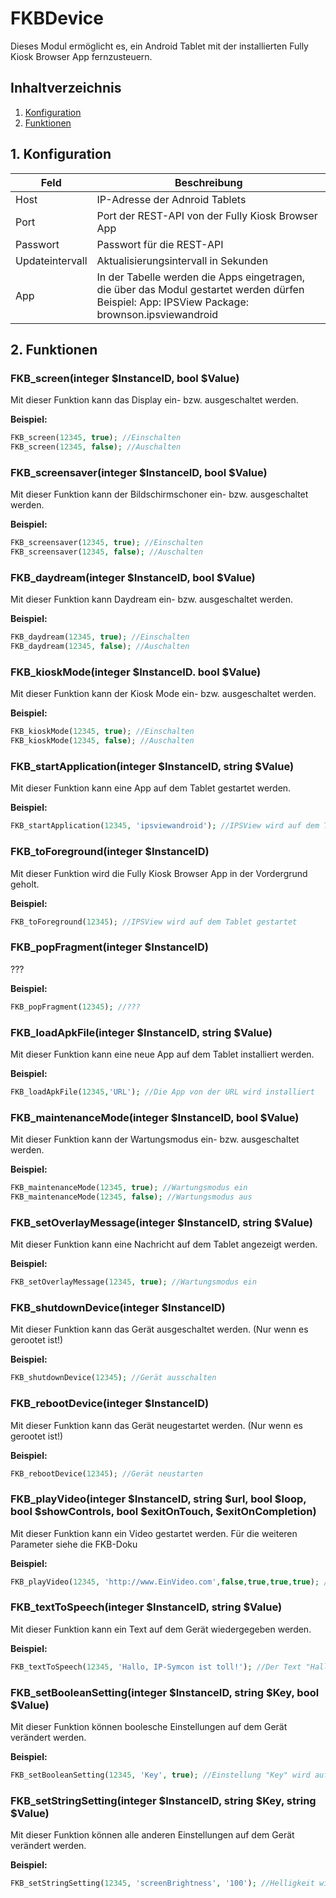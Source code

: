 # FKBDevice
   Dieses Modul ermöglicht es, ein Android Tablet mit der installierten Fully Kiosk Browser App fernzusteuern.
     
   ## Inhaltverzeichnis
   1. [Konfiguration](#1-konfiguration)
   2. [Funktionen](#2-funktionen)
   
   ## 1. Konfiguration
   
   Feld | Beschreibung
   ------------ | ----------------
   Host | IP-Adresse der Adnroid Tablets
   Port | Port der REST-API von der Fully Kiosk Browser App
   Passwort | Passwort für die REST-API
   Updateintervall | Aktualisierungsintervall in Sekunden
   App | In der Tabelle werden die Apps eingetragen, die über das Modul gestartet werden dürfen Beispiel: App: IPSView Package: brownson.ipsviewandroid
   
   ## 2. Funktionen

   ### FKB_screen(integer $InstanceID, bool $Value)
   Mit dieser Funktion kann das Display ein- bzw. ausgeschaltet werden.
 
   **Beispiel:**
   ```php
   FKB_screen(12345, true); //Einschalten
   FKB_screen(12345, false); //Auschalten
   ```

   ### FKB_screensaver(integer $InstanceID, bool $Value)
   Mit dieser Funktion kann der Bildschirmschoner ein- bzw. ausgeschaltet werden.
 
   **Beispiel:**
   ```php
   FKB_screensaver(12345, true); //Einschalten
   FKB_screensaver(12345, false); //Auschalten
   ```

   ### FKB_daydream(integer $InstanceID, bool $Value)
   Mit dieser Funktion kann Daydream ein- bzw. ausgeschaltet werden.
 
   **Beispiel:**
   ```php
   FKB_daydream(12345, true); //Einschalten
   FKB_daydream(12345, false); //Auschalten
   ```

   ### FKB_kioskMode(integer $InstanceID. bool $Value)
   Mit dieser Funktion kann der Kiosk Mode ein- bzw. ausgeschaltet werden.
 
   **Beispiel:**
   ```php
   FKB_kioskMode(12345, true); //Einschalten
   FKB_kioskMode(12345, false); //Auschalten
   ```

   ### FKB_startApplication(integer $InstanceID, string $Value)
   Mit dieser Funktion kann eine App auf dem Tablet gestartet werden.
 
   **Beispiel:**
   ```php
   FKB_startApplication(12345, 'ipsviewandroid'); //IPSView wird auf dem Tablet gestartet
   ```

   ### FKB_toForeground(integer $InstanceID)
   Mit dieser Funktion wird die Fully Kiosk Browser App in der Vordergrund geholt.
 
   **Beispiel:**
   ```php
   FKB_toForeground(12345); //IPSView wird auf dem Tablet gestartet
   ```

   ### FKB_popFragment(integer $InstanceID)
   ???
 
   **Beispiel:**
   ```php
   FKB_popFragment(12345); //???
   ```

   ### FKB_loadApkFile(integer $InstanceID, string $Value)
   Mit dieser Funktion kann eine neue App auf dem Tablet installiert werden.
 
   **Beispiel:**
   ```php
   FKB_loadApkFile(12345,'URL'); //Die App von der URL wird installiert
   ```

   ### FKB_maintenanceMode(integer $InstanceID, bool $Value)
   Mit dieser Funktion kann der Wartungsmodus ein- bzw. ausgeschaltet werden.
 
   **Beispiel:**
   ```php
   FKB_maintenanceMode(12345, true); //Wartungsmodus ein
   FKB_maintenanceMode(12345, false); //Wartungsmodus aus
   ```

   ### FKB_setOverlayMessage(integer $InstanceID, string $Value)
   Mit dieser Funktion kann eine Nachricht auf dem Tablet angezeigt werden.
 
   **Beispiel:**
   ```php
   FKB_setOverlayMessage(12345, true); //Wartungsmodus ein
   ```

   ### FKB_shutdownDevice(integer $InstanceID)
   Mit dieser Funktion kann das Gerät ausgeschaltet werden. (Nur wenn es gerootet ist!)
 
   **Beispiel:**
   ```php
   FKB_shutdownDevice(12345); //Gerät ausschalten
   ```

   ### FKB_rebootDevice(integer $InstanceID)
   Mit dieser Funktion kann das Gerät neugestartet werden. (Nur wenn es gerootet ist!)
 
   **Beispiel:**
   ```php
   FKB_rebootDevice(12345); //Gerät neustarten
   ```

   ### FKB_playVideo(integer $InstanceID, string $url, bool $loop, bool $showControls, bool $exitOnTouch, $exitOnCompletion)
   Mit dieser Funktion kann ein Video gestartet werden. Für die weiteren Parameter siehe die FKB-Doku
 
   **Beispiel:**
   ```php
   FKB_playVideo(12345, 'http://www.EinVideo.com',false,true,true,true); //Das angegebene Video wird ein Mal abgespielt und auf Touch oder am Ende beendet.
   ```
   ### FKB_textToSpeech(integer $InstanceID, string $Value)
   Mit dieser Funktion kann ein Text auf dem Gerät wiedergegeben werden.
 
   **Beispiel:**
   ```php
   FKB_textToSpeech(12345, 'Hallo, IP-Symcon ist toll!'); //Der Text "Hallo, IP-Symcon ist toll!" wird auf dem Gerät wiedergegeben.
   ```

   ### FKB_setBooleanSetting(integer $InstanceID, string $Key, bool $Value)
   Mit dieser Funktion können boolesche Einstellungen auf dem Gerät verändert werden.
 
   **Beispiel:**
   ```php
   FKB_setBooleanSetting(12345, 'Key', true); //Einstellung "Key" wird auf true gesetzt
   ```

   ### FKB_setStringSetting(integer $InstanceID, string $Key, string $Value)
   Mit dieser Funktion können alle anderen Einstellungen auf dem Gerät verändert werden.
 
   **Beispiel:**
   ```php
   FKB_setStringSetting(12345, 'screenBrightness', '100'); //Helligkeit wird auf 100 gesetzt
   ```
